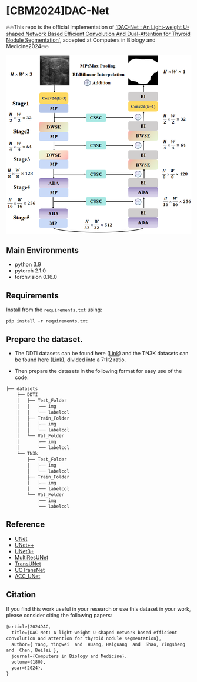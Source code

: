 # [CBM2024]DAC-Net
🔥🔥This repo is the official implementation of
['DAC-Net : An Light-weight U-shaped Network Based Efficient Convolution And Dual-Attention for Thyroid Nodule Segmentation'](https://www.sciencedirect.com/science/article/pii/S0010482524010576), accepted at Computers in Biology and Medicine2024🔥🔥

![DAC-Net](docs/DAC-Net.png)


## Main Environments

- python 3.9
- pytorch 2.1.0
- torchvision 0.16.0


## Requirements

Install from the `requirements.txt` using:

```
pip install -r requirements.txt
```


## Prepare the dataset.

- The DDTI datasets can be found here ([Link](https://drive.google.com/drive/folders/1za9f38XKx-VYPxxb_xx83Dpk-Wg3Yaw8?usp=sharing)) and the TN3K datasets can be found here ([Link](https://github.com/haifangong/TRFE-Net-for-thyroid-nodule-segmentation)), divided into a 7:1:2 ratio.

- Then prepare the datasets in the following format for easy use of the code:

```
├── datasets
    ├── DDTI
    │   ├── Test_Folder
    │   │   ├── img
    │   │   └── labelcol
    │   ├── Train_Folder
    │   │   ├── img
    │   │   └── labelcol
    │   └── Val_Folder
    │       ├── img
    │       └── labelcol
    └── TN3k
        ├── Test_Folder
        │   ├── img
        │   └── labelcol
        ├── Train_Folder
        │   ├── img
        │   └── labelcol
        └── Val_Folder
            ├── img
            └── labelcol
```




## Reference
- [UNet](https://github.com/ZJUGiveLab/UNet-Version)
- [UNet++](https://github.com/ZJUGiveLab/UNet-Version)
- [UNet3+](https://github.com/ZJUGiveLab/UNet-Version)
- [MultiResUNet](https://github.com/makifozkanoglu/MultiResUNet-PyTorch)
- [TransUNet](https://github.com/Beckschen/TransUNet)
- [UCTransNet](https://github.com/McGregorWwww/UCTransNet)
- [ACC_UNet](https://github.com/qubvel/segmentation_models.pytorch)




## Citation

If you find this work useful in your research or use this dataset in your work, please consider citing the following papers:
```
@article{2024DAC,
  title={DAC-Net: A light-weight U-shaped network based efficient convolution and attention for thyroid nodule segmentation},
  author={ Yang, Yingwei  and  Huang, Haiguang  and  Shao, Yingsheng  and  Chen, Beilei },
  journal={Computers in Biology and Medicine},
  volume={180},
  year={2024},
}
```

